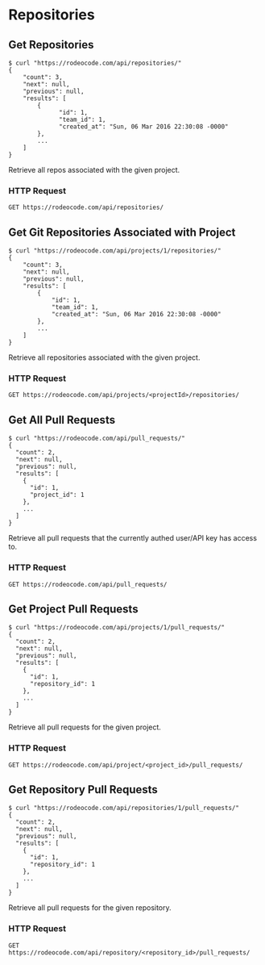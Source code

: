 # Repositories

## Get Repositories

```shell
$ curl "https://rodeocode.com/api/repositories/"
{
    "count": 3,
    "next": null,
    "previous": null,
    "results": [
        {
              "id": 1,
              "team_id": 1,
              "created_at": "Sun, 06 Mar 2016 22:30:08 -0000"
        },
        ...
    ]
}
```

Retrieve all repos associated with the given project.

### HTTP Request

`GET https://rodeocode.com/api/repositories/`


## Get Git Repositories Associated with Project

```shell
$ curl "https://rodeocode.com/api/projects/1/repositories/"
{
    "count": 3,
    "next": null,
    "previous": null,
    "results": [
        {
            "id": 1,
            "team_id": 1,
            "created_at": "Sun, 06 Mar 2016 22:30:08 -0000"
        },
        ...
    ]
}
```

Retrieve all repositories associated with the given project.

### HTTP Request

`GET https://rodeocode.com/api/projects/<projectId>/repositories/`


## Get All Pull Requests

```shell
$ curl "https://rodeocode.com/api/pull_requests/"
{
  "count": 2,
  "next": null,
  "previous": null,
  "results": [
    {
      "id": 1,
      "project_id": 1
    },
    ...
  ]
}
```

Retrieve all pull requests that the currently authed user/API key
has access to.

### HTTP Request

`GET https://rodeocode.com/api/pull_requests/`

## Get Project Pull Requests

```shell
$ curl "https://rodeocode.com/api/projects/1/pull_requests/"
{
  "count": 2,
  "next": null,
  "previous": null,
  "results": [
    {
      "id": 1,
      "repository_id": 1
    },
    ...
  ]
}
```

Retrieve all pull requests for the given project.

### HTTP Request

`GET https://rodeocode.com/api/project/<project_id>/pull_requests/`

## Get Repository Pull Requests

```shell
$ curl "https://rodeocode.com/api/repositories/1/pull_requests/"
{
  "count": 2,
  "next": null,
  "previous": null,
  "results": [
    {
      "id": 1,
      "repository_id": 1
    },
    ...
  ]
}
```

Retrieve all pull requests for the given repository.

### HTTP Request

`GET https://rodeocode.com/api/repository/<repository_id>/pull_requests/`
